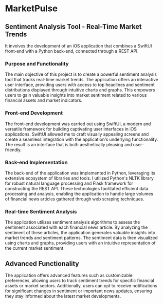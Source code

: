 # MarketPulse

## Sentiment Analysis Tool - Real-Time Market Trends

It involves the development of an iOS application that combines a SwiftUI front-end with a Python back-end, connected through a REST API.

### Purpose and Functionality
The main objective of this project is to create a powerful sentiment analysis tool that tracks real-time market trends. The application offers an interactive user interface, providing users with access to top headlines and sentiment distributions displayed through intuitive charts and graphs. This empowers users to gain valuable insights into market sentiment related to various financial assets and market indicators.

### Front-end Development
The front-end development was carried out using SwiftUI, a modern and versatile framework for building captivating user interfaces in iOS applications. SwiftUI allowed me to craft visually appealing screens and create a seamless integration with the application's underlying functionality. The result is an interface that is both aesthetically pleasing and user-friendly.

### Back-end Implementation
The back-end of the application was implemented in Python, leveraging its extensive ecosystem of libraries and tools. I utilized Python's NLTK library for robust natural language processing and Flask framework for constructing the REST API. These technologies facilitated efficient data processing and analysis, enabling the application to handle large volumes of financial news articles gathered through web scraping techniques.

### Real-time Sentiment Analysis
The application utilizes sentiment analysis algorithms to assess the sentiment associated with each financial news article. By analyzing the sentiment of these articles, the application generates valuable insights into market trends and sentiment patterns. The sentiment data is then visualized using charts and graphs, providing users with an intuitive representation of the current market sentiment.

## Advanced Functionality
The application offers advanced features such as customizable preferences, allowing users to track sentiment trends for specific financial assets or market sectors. Additionally, users can opt to receive notifications for significant changes in sentiment or important news updates, ensuring they stay informed about the latest market developments.


